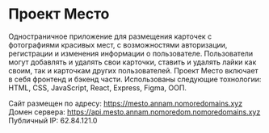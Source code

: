 # Проект Место

Одностраничное приложение для размещения карточек с фотографиями красивых мест, с возможностями авторизации, регистрации и изменения информации о пользователе. Пользователи могут добавлять и удалять свои карточки, ставить и удалять лайки как своим, так и карточкам других пользователей.
Проект Место включает в себя фронтенд и бэкенд части. Использованы следующие тохнологии: HTML, CSS, JavaScript, React, Express, Figma, ООП.
  
Сайт размещен по адресу: https://mesto.annam.nomoredomains.xyz
Домен сервера: https://api.mesto.annam.nomoredom.nomoredomains.xyz
Публичный IP: 62.84.121.0
